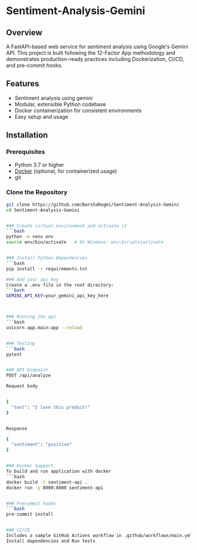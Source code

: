 # Sentiment-Analysis-Gemini

## Overview
A FastAPI-based web service for sentiment analysis using Google's Gemini API. This project is built following the 12-Factor App methodology and demonstrates production-ready practices including Dockerization, CI/CD, and pre-commit hooks.


## Features

- Sentiment analysis using gemini 
- Modular, extensible Python codebase
- Docker containerization for consistent environments
- Easy setup and usage

## Installation

### Prerequisites

- Python 3.7 or higher
- [Docker](https://www.docker.com/) (optional, for containerized usage)
- git

### Clone the Repository

```bash
git clone https://github.com/BarshaRegmi/Sentiment-Analysis-Gemini
cd Sentiment-Analysis-Gemini


### Create virtual environment and activate it
```bash
python -m venv env
source env/bin/activate   # On Windows: env\Scripts\activate


### Install Python Dependencies
```bash
pip install -r requirements.txt

### Add your api key
Create a .env file in the root directory:
```bash
GEMINI_API_KEY=your_gemini_api_key_here



### Running the api
```bash
uvicorn app.main:app --reload


### Testing
```bash
pytest


### API Endpoint
POST /api/analyze

Request body


{
  "text": "I love this product!"
}


Response

{
  "sentiment": "positive"
}


### Docker Support
To build and run application with docker
```bash
docker build -t sentiment-api .
docker run -p 8000:8000 sentiment-api


### Precommit hooks
```bash
pre-commit install


### CI/CD
Includes a sample GitHub Actions workflow in .github/workflows/main.yml to:
Install dependencies and Run tests